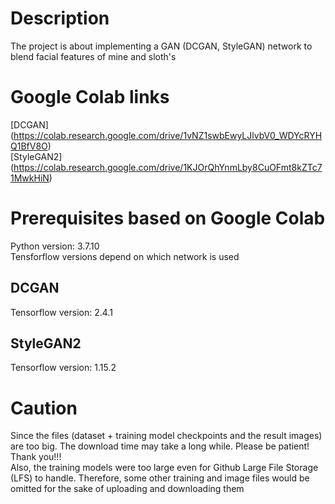 # Description
The project is about implementing a GAN (DCGAN, StyleGAN) network to blend facial features of mine and sloth's

# Google Colab links
[DCGAN] (https://colab.research.google.com/drive/1vNZ1swbEwyLJlvbV0_WDYcRYHQ1BfV8O) <br />
[StyleGAN2] (https://colab.research.google.com/drive/1KJOrQhYnmLby8CuOFmt8kZTc71MwkHiN)

# Prerequisites based on Google Colab
Python version: 3.7.10 <br />
Tensforflow versions depend on which network is used
## DCGAN
Tensorflow version: 2.4.1
## StyleGAN2
Tensorflow version: 1.15.2

# Caution
Since the files (dataset + training model checkpoints and the result images) are too big. The download time may take a long while. Please be patient! Thank you!!! <br />
Also, the training models were too large even for Github Large File Storage (LFS) to handle. Therefore, some other training and image files would be omitted for the sake of uploading and downloading them
